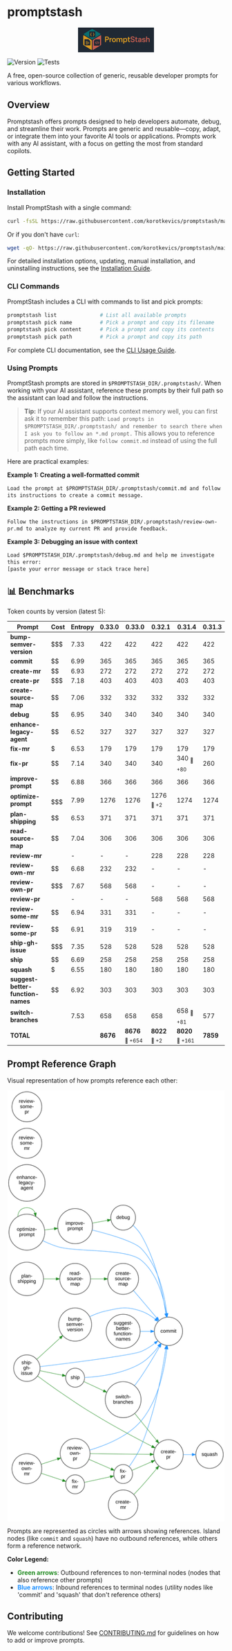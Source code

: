 # promptstash

<div style="display: flex; justify-content: center; align-items: center; width: 100%;">
  <img src="static/logo.png" alt="Promptstash Logo" style="width:35%;height:35%;object-fit:contain;" />
</div>


![Version](https://img.shields.io/github/v/release/korotkevics/promptstash)
![Tests](https://github.com/korotkevics/promptstash/actions/workflows/test.yml/badge.svg?branch=main)

A free, open-source collection of generic, reusable developer prompts for various workflows.

## Overview

Promptstash offers prompts designed to help developers automate, debug, and streamline their work. Prompts are generic and reusable—copy, adapt, or integrate them into your favorite AI tools or applications. Prompts work with any AI assistant, with a focus on getting the most from standard copilots.

## Getting Started

### Installation

Install PromptStash with a single command:

```bash
curl -fsSL https://raw.githubusercontent.com/korotkevics/promptstash/main/install.sh | bash
```

Or if you don't have `curl`:

```bash
wget -qO- https://raw.githubusercontent.com/korotkevics/promptstash/main/install.sh | bash
```

For detailed installation options, updating, manual installation, and uninstalling instructions, see the [Installation Guide](docs/installation.md).

### CLI Commands

PromptStash includes a CLI with commands to list and pick prompts:

```bash
promptstash list              # List all available prompts
promptstash pick name         # Pick a prompt and copy its filename
promptstash pick content      # Pick a prompt and copy its contents
promptstash pick path         # Pick a prompt and copy its path
```

For complete CLI documentation, see the [CLI Usage Guide](docs/cli-usage.md).

### Using Prompts

PromptStash prompts are stored in `$PROMPTSTASH_DIR/.promptstash/`. When working with your AI assistant, reference these prompts by their full path so the assistant can load and follow the instructions.

> **Tip:** If your AI assistant supports context memory well, you can first ask it to remember this path: `Load prompts in $PROMPTSTASH_DIR/.promptstash/ and remember to search there when I ask you to follow an *.md prompt.` This allows you to reference prompts more simply, like `follow commit.md` instead of using the full path each time.

Here are practical examples:

**Example 1: Creating a well-formatted commit**

```text
Load the prompt at $PROMPTSTASH_DIR/.promptstash/commit.md and follow its instructions to create a commit message.
```

**Example 2: Getting a PR reviewed**

```text
Follow the instructions in $PROMPTSTASH_DIR/.promptstash/review-own-pr.md to analyze my current PR and provide feedback.
```

**Example 3: Debugging an issue with context**

```text
Load $PROMPTSTASH_DIR/.promptstash/debug.md and help me investigate this error:
[paste your error message or stack trace here]
```

## 📊 Benchmarks

Token counts by version (latest 5):

| Prompt | Cost | Entropy | **0.33.0** | **0.33.0** | **0.32.1** | **0.31.4** | **0.31.3** |
|---|---|---|---|---|---|---|---|
| **bump-semver-version** | $$$ | 7.33 | 422 | 422 | 422 | 422 | 422 |
| **commit** | $$ | 6.99 | 365 | 365 | 365 | 365 | 365 |
| **create-mr** | $$ | 6.93 | 272 | 272 | 272 | 272 | 272 |
| **create-pr** | $$$ | 7.18 | 403 | 403 | 403 | 403 | 403 |
| **create-source-map** | $$ | 7.06 | 332 | 332 | 332 | 332 | 332 |
| **debug** | $$ | 6.95 | 340 | 340 | 340 | 340 | 340 |
| **enhance-legacy-agent** | $$ | 6.52 | 327 | 327 | 327 | 327 | 327 |
| **fix-mr** | $ | 6.53 | 179 | 179 | 179 | 179 | 179 |
| **fix-pr** | $$ | 7.14 | 340 | 340 | 340 | 340 <sub>🔴 +80</sub> | 260 |
| **improve-prompt** | $$ | 6.88 | 366 | 366 | 366 | 366 | 366 |
| **optimize-prompt** | $$$$$$$ | 7.99 | 1276 | 1276 | 1276 <sub>🔴 +2</sub> | 1274 | 1274 |
| **plan-shipping** | $$ | 6.53 | 371 | 371 | 371 | 371 | 371 |
| **read-source-map** | $$ | 7.04 | 306 | 306 | 306 | 306 | 306 |
| **review-mr** |  | - | - | - | 228 | 228 | 228 |
| **review-own-mr** | $$ | 6.68 | 232 | 232 | - | - | - |
| **review-own-pr** | $$$ | 7.67 | 568 | 568 | - | - | - |
| **review-pr** |  | - | - | - | 568 | 568 | 568 |
| **review-some-mr** | $$ | 6.94 | 331 | 331 | - | - | - |
| **review-some-pr** | $$ | 6.91 | 319 | 319 | - | - | - |
| **ship-gh-issue** | $$$ | 7.35 | 528 | 528 | 528 | 528 | 528 |
| **ship** | $$ | 6.69 | 258 | 258 | 258 | 258 | 258 |
| **squash** | $ | 6.55 | 180 | 180 | 180 | 180 | 180 |
| **suggest-better-function-names** | $$ | 6.92 | 303 | 303 | 303 | 303 | 303 |
| **switch-branches** | $$$$ | 7.53 | 658 | 658 | 658 | 658 <sub>🔴 +81</sub> | 577 |
| **TOTAL** |  |  | **8676** | **8676** <sub>🔴 +654</sub> | **8022** <sub>🔴 +2</sub> | **8020** <sub>🔴 +161</sub> | **7859** |


## Prompt Reference Graph

Visual representation of how prompts reference each other:

<div style="display: flex; justify-content: center; align-items: center; width: 100%;">
  <img src="static/prompt-graph.svg" alt="Prompt Reference Graph" style="width:100%;max-width:800px;height:auto;" />
</div>

Prompts are represented as circles with arrows showing references. Island nodes (like `commit` and `squash`) have no outbound references, while others form a reference network.

**Color Legend:**
- <span style="color: #228B22; font-weight: bold;">Green arrows</span>: Outbound references to non-terminal nodes (nodes that also reference other prompts)
- <span style="color: #1E90FF; font-weight: bold;">Blue arrows</span>: Inbound references to terminal nodes (utility nodes like 'commit' and 'squash' that don't reference others)

## Contributing

We welcome contributions! See [CONTRIBUTING.md](CONTRIBUTING.md) for guidelines on how to add or improve prompts.
